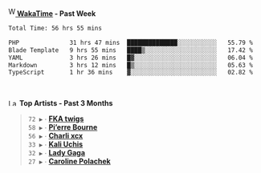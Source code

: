 <img src="https://github.com/dxnter/dxnter/assets/17434202/67b21fa4-d36d-46f9-9dec-f23d976b00ef" alt="WakaTime Logo" width="14" height="18"/><a href="https://wakatime.com/@dxnter" target="_blank"><strong> WakaTime</strong></a><strong> - Past Week</strong>

<!--START_SECTION:waka-->

```txt
Total Time: 56 hrs 55 mins

PHP              31 hrs 47 mins  ██████████████░░░░░░░░░░░   55.79 %
Blade Template   9 hrs 55 mins   ████▒░░░░░░░░░░░░░░░░░░░░   17.42 %
YAML             3 hrs 26 mins   █▓░░░░░░░░░░░░░░░░░░░░░░░   06.04 %
Markdown         3 hrs 12 mins   █▒░░░░░░░░░░░░░░░░░░░░░░░   05.63 %
TypeScript       1 hr 36 mins    ▓░░░░░░░░░░░░░░░░░░░░░░░░   02.82 %
```

<!--END_SECTION:waka-->

<br/>

<!--START_LASTFM_ARTISTS:{"period": "3month", "rows": 6}-->
<a href="https://last.fm" target="_blank"><img src="https://user-images.githubusercontent.com/17434202/215290617-e793598d-d7c9-428f-9975-156db1ba89cc.svg" alt="Last.fm Logo" width="18" height="13"/></a> **Top Artists - Past 3 Months**

> `72 ▶️` ∙ **[FKA twigs](https://www.last.fm/music/FKA+twigs)**<br/>
> `58 ▶️` ∙ **[Pi’erre Bourne](https://www.last.fm/music/Pi%E2%80%99erre+Bourne)**<br/>
> `56 ▶️` ∙ **[Charli xcx](https://www.last.fm/music/Charli+xcx)**<br/>
> `33 ▶️` ∙ **[Kali Uchis](https://www.last.fm/music/Kali+Uchis)**<br/>
> `32 ▶️` ∙ **[Lady Gaga](https://www.last.fm/music/Lady+Gaga)**<br/>
> `27 ▶️` ∙ **[Caroline Polachek](https://www.last.fm/music/Caroline+Polachek)**<br/>
<!--END_LASTFM_ARTISTS-->
